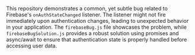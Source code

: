This repository demonstrates a common, yet subtle bug related to Firebase's `onAuthStateChanged` listener. The listener might not fire immediately upon authentication changes, leading to unexpected behavior in your application.  The `firebaseBug.js` file showcases the problem, while `firebaseBugSolution.js` provides a robust solution using promises and async/await to ensure that authentication state is properly handled before accessing user data.